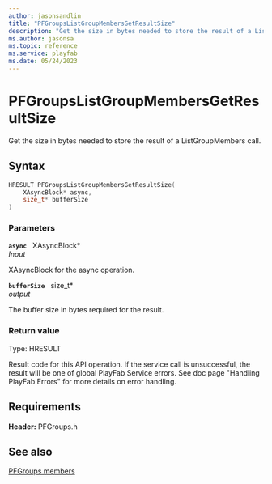 ```yaml
---
author: jasonsandlin
title: "PFGroupsListGroupMembersGetResultSize"
description: "Get the size in bytes needed to store the result of a ListGroupMembers call."
ms.author: jasonsa
ms.topic: reference
ms.service: playfab
ms.date: 05/24/2023
---
```


# PFGroupsListGroupMembersGetResultSize  

Get the size in bytes needed to store the result of a ListGroupMembers call.  

## Syntax  
  
```cpp
HRESULT PFGroupsListGroupMembersGetResultSize(  
    XAsyncBlock* async,  
    size_t* bufferSize  
)  
```  
  
### Parameters  
  
**`async`** &nbsp; XAsyncBlock*  
*_Inout_*  
  
XAsyncBlock for the async operation.  
  
**`bufferSize`** &nbsp; size_t*  
*output*  
  
The buffer size in bytes required for the result.  
  
  
### Return value
Type: HRESULT
  
Result code for this API operation. If the service call is unsuccessful, the result will be one of global PlayFab Service errors. See doc page "Handling PlayFab Errors" for more details on error handling.
  
  
## Requirements  
  
**Header:** PFGroups.h
  
## See also  
[PFGroups members](../pfgroups_members.md)  

  
  
